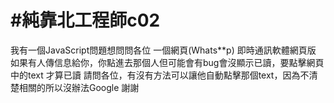 # #純靠北工程師c02



我有一個JavaScript問題想問問各位
一個網頁(Whats**p) 即時通訊軟體網頁版
如果有人傳信息給你，你點進去那個人但可能會有bug會沒顯示已讀，要點擊網頁中的text 才算已讀
請問各位，有沒有方法可以讓他自動點擊那個text，因為不清楚相關的所以沒辦法Google
謝謝
